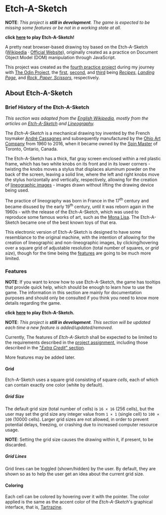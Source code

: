 # Etch-A-Sketch

**NOTE**: _This project is **still in development**. The game is expected to be missing some features or be not in a working state at all._

**click [here](https://ali-aboulsauood.github.io/etch-a-sketch/) to play Etch-A-Sketch!**

A pretty neat browser-based drawing toy based on the Etch-A-Sketch ([Wikipedia](https://en.wikipedia.org/wiki/Etch_A_Sketch) · [Official Website](https://www.spinmaster.com/en-US/brands/etch-a-sketch/)), originally created as a practice on Document Object Model (DOM) manipulation through JavaScript.

This project was created as the [fourth practice project](https://www.theodinproject.com/lessons/foundations-etch-a-sketch) during my journey with [The Odin Project](https://www.theodinproject.com/), the [first](https://www.theodinproject.com/lessons/foundations-recipes), [second](https://www.theodinproject.com/lessons/foundations-landing-page), and [third](https://www.theodinproject.com/lessons/foundations-etch-a-sketch#introduction) being _[Recipes](https://github.com/ali-aboulsauood/odin-recipes)_, _[Landing Page](https://github.com/ali-aboulsauood/landing-page)_, and _[Rock, Paper, Scissors](https://github.com/ali-aboulsauood/rock-paper-scissors)_, respectively.

## About Etch-A-Sketch

### Brief History of the Etch-A-Sketch

_This section was adapted from the [English Wikipedia](https://en.wikipedia.org), mostly from the articles on [Etch-A-Sketch](https://en.wikipedia.org/wiki/Etch_A_Sketch) and [Lineography](https://en.wikipedia.org/wiki/Lineography)._

The _Etch-A-Sketch_ is a mechanical drawing toy invented by the French toymaker [André Cassagnes](https://en.wikipedia.org/wiki/Andr%C3%A9_Cassagnes) and subsequently manufactured by the [Ohio Art Company](https://en.wikipedia.org/wiki/Ohio_Art_Company) from 1960 to 2016, when it became owned by the [Spin Master](https://en.wikipedia.org/wiki/Spin_Master) of Toronto, Ontario, Canada.

The Etch-A-Sketch has a thick, flat gray screen enclosed within a red plastic frame, which has two white knobs on its front and in its lower corners - twisting the knobs moves a stylus that displaces aluminum powder on the back of the screen, leaving a solid line, where the left and right knobs move the stylus horizontally and vertically, respectively, allowing for the creation of [lineographic images](https://en.wikipedia.org/wiki/Lineography) - images drawn without lifting the drawing device being used.

The practice of lineography was born in France in the 17<sup>th</sup> century and became disused by the early 19<sup>th</sup> century, until it was reborn again in the 1960s - with the release of the Etch-A-Sketch, which was used to reproduce some famous works of art, such as the [Mona Lisa](https://en.wikipedia.org/wiki/Mona_Lisa). The Etch-A-Sketch became one of the best known toys of that era.

This electronic version of Etch-A-Sketch is designed to have some resemblance to the original machine, with the intention of allowing for the creation of lineographic and non-lineographic images, by clicking/hovering over a square grid of adjustable resolution (total number of squares, or _grid size_), though for the time being the [features](#features) are going to be much more limited.

### Features

**NOTE**: If you want to know how to use Etch-A-Sketch, the game has tooltips that provide quick help, which should be enough to learn how to use the game. The information in this section are mainly for documentation purposes and should only be consulted if you think you need to know more details regarding the game.

**click [here](https://ali-aboulsauood.github.io/etch-a-sketch/) to play Etch-A-Sketch.**

**NOTE**: _This project is **still in development**. This section will be updated each time a new feature is added/updated/removed_.

Currently, The features of _Etch-A-Sketch_ shall be expected to be limited to the requirements described in the [project assignment](https://www.theodinproject.com/lessons/foundations-etch-a-sketch#assignment), including those described in the ["_Extra Credit_" section](https://www.theodinproject.com/lessons/foundations-etch-a-sketch#extra-credit).

More features may be added later.

#### Grid

Etch-A-Sketch uses a square grid consisting of square _cells_, each of which can contain exactly one color (white by default).

##### Grid Size

The default grid size (total number of cells) is `16 × 16` (256 cells), but the user may set the grid size any integer value from `1 × 1` (single cell) to `100 × 100` (10000 cells).
Larger grid sizes are not allowed, in order to prevent potential delays, freezing, or crashing due to increased computer resource usage.

**NOTE**: Setting the grid size causes the drawing within it, if present, to be discarded.

<!-- 
The larger the grid size, the more complex and detailed the produced image can be.

The grid is, thus, analogous to an electronic visual display - with the cells being analogous to pixels and the grid size being analogous to the screen resolution.
-->

##### Grid Lines

Grid lines can be toggled (shown/hidden) by the user. By default, they are shown so as to help the user get an idea about the current grid size.

#### Coloring

Each cell can be colored by hovering over it with the pointer. The color applied is the same as the accent color of the _Etch-A-Sketch_'s graphical interface, that is, [Tartrazine](https://en.wikipedia.org/wiki/Shades_of_yellow#Tartrazine).